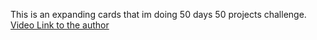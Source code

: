 This is an expanding cards that im doing 50 days 50 projects challenge.
<a href="https://archive.org/details/50-projects-in-50-days-html-css-java-script_202207/02+Day+1+-+Expanding+Cards/007+Expanding+Effect.mp4">Video Link to the author</a>

<img src="https://images.unsplash.com/photo-1682754089073-59443f56234f?ixlib=rb-4.0.3&ixid=MnwxMjA3fDB8MHxwaG90by1wYWdlfHx8fGVufDB8fHx8&auto=format&fit=crop&w=1472&q=80" alt="" srcset="">
